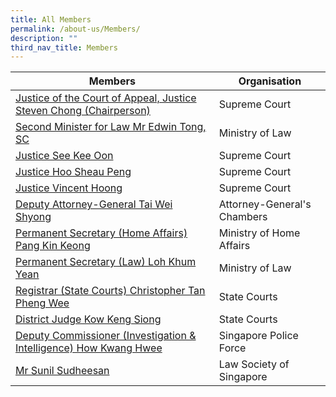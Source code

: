 ```yaml
---
title: All Members
permalink: /about-us/Members/
description: ""
third_nav_title: Members
---
```

| Members | Organisation | 
| -------- | -------- | 
| [Justice of the Court of Appeal, Justice Steven Chong (Chairperson)](/about-us/Members/steven-chong)    | Supreme Court     |
| [Second Minister for Law Mr Edwin Tong, SC](/about-us/Members/Edwin-Tong)    | Ministry of Law     |
| [Justice See Kee Oon](/about-us/Members/See-Kee-Oon)    | Supreme Court     |
| [Justice Hoo Sheau Peng](/about-us/Members/Hoo-Sheau-Peng)    | Supreme Court     |
| [Justice Vincent Hoong](/about-us/Members/Vincent-Hoong)    | Supreme Court     |
| [Deputy Attorney-General Tai Wei Shyong](/about-us/Members/Tai-Wei-Shyong)    | Attorney-General's Chambers     |
| [Permanent Secretary (Home Affairs) Pang Kin Keong](/about-us/Members/Pang-Kin-Keong)    | Ministry of Home Affairs     |
| [Permanent Secretary (Law) Loh Khum Yean](/about-us/Members/Loh-Khum-Yean)    | Ministry of Law     |
| [Registrar (State Courts) Christopher Tan Pheng Wee](/about-us/Members/Christopher-Tan)    | State Courts     |
| [District Judge Kow Keng Siong](/about-us/Members/Kow-Keng-Siong)    | State Courts     |
| [Deputy Commissioner (Investigation & Intelligence) How Kwang Hwee](/about-us/Members/How-Kwang-Hwee)    | Singapore Police Force     |		
| [Mr Sunil Sudheesan](/about-us/Members/Sunil-Sudheesan)    | Law Society of Singapore     |